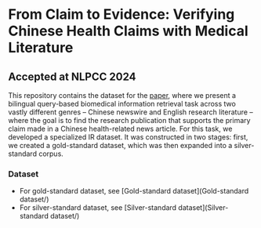 # From Claim to Evidence: Verifying Chinese Health Claims with Medical Literature
## Accepted at NLPCC 2024

This repository contains the dataset for the [paper](), where we present a bilingual query-based biomedical information retrieval task across two vastly different genres – Chinese newswire and English research literature – where the goal is to find the research publication that supports the primary claim made in a Chinese health-related news article. For this task, we developed a specialized IR dataset. It was constructed in two stages: first, we created a gold-standard dataset, which was then expanded into a silver-standard corpus.

### Dataset
- For gold-standard dataset, see [Gold-standard dataset](Gold-standard dataset/)
- For silver-standard dataset, see [Silver-standard dataset](Silver-standard dataset/)
